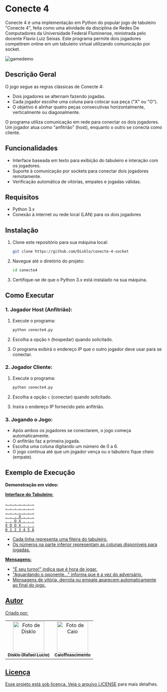# Conecte 4

Conecte 4 é uma implementação em Python do popular jogo de tabuleiro "Conecte 4", feita como uma atividade da disciplina de Redes De Computadores da Universidade Federal Fluminense, ministrada pelo docente Flavio Luiz Seixas. Este programa permite dois jogadores competirem online em um tabuleiro virtual utilizando comunicação por socket.

![gamedemo](https://github.com/user-attachments/assets/cb774f5d-4769-4340-b5e0-0a4399594bbe)

## Descrição Geral

O jogo segue as regras clássicas de Conecte 4:
- Dois jogadores se alternam fazendo jogadas.
- Cada jogador escolhe uma coluna para colocar sua peça ("X" ou "O").
- O objetivo é alinhar quatro peças consecutivas horizontalmente, verticalmente ou diagonalmente.

O programa utiliza comunicação em rede para conectar os dois jogadores. Um jogador atua como "anfitrião" (host), enquanto o outro se conecta como cliente.

## Funcionalidades
- Interface baseada em texto para exibição do tabuleiro e interação com os jogadores.
- Suporte à comunicação por sockets para conectar dois jogadores remotamente.
- Verificação automática de vitórias, empates e jogadas válidas.

## Requisitos
- Python 3.x
- Conexão à internet ou rede local (LAN) para os dois jogadores

## Instalação
1. Clone este repositório para sua máquina local:
   ```bash
   git clone https://github.com/Disklo/conecte-4-socket
   ```

2. Navegue até o diretório do projeto:
   ```bash
   cd conecte4
   ```

3. Certifique-se de que o Python 3.x está instalado na sua máquina.

## Como Executar

### 1. Jogador Host (Anfitrião):
1. Execute o programa:
   ```bash
   python conecte4.py
   ```

2. Escolha a opção `h` (hospedar) quando solicitado.
3. O programa exibirá o endereço IP que o outro jogador deve usar para se conectar.

### 2. Jogador Cliente:
1. Execute o programa:
   ```bash
   python conecte4.py
   ```

2. Escolha a opção `c` (conectar) quando solicitado.
3. Insira o endereço IP fornecido pelo anfitrião.

### 3. Jogando o Jogo:
- Após ambos os jogadores se conectarem, o jogo começa automaticamente.
- O anfitrião faz a primeira jogada.
- Escolha uma coluna digitando um número de 0 a 6.
- O jogo continua até que um jogador vença ou o tabuleiro fique cheio (empate).

## Exemplo de Execução

**Demonstração em vídeo:**
<a href="https://youtu.be/XLPcaX2UlVs" title="https://youtu.be/XLPcaX2UlVs">

**Interface do Tabuleiro:**
```
. . . . . . .
. . . . . . .
. . . . . . .
. . . X . . .
. . O X . . .
X O O X . . .
0 1 2 3 4 5 6
```
- Cada linha representa uma fileira do tabuleiro.
- Os números na parte inferior representam as colunas disponíveis para jogadas.

**Mensagens:**
- "É seu turno!" indica que é hora de jogar.
- "Aguardando o oponente..." informa que é a vez do adversário.
- Mensagens de vitória, derrota ou empate aparecem automaticamente ao final do jogo.

## Autor
Criado por:

<table>
  <tr>
    <td align="center">
      <a href="https://github.com/Disklo" title="Perfil de Disklo">
        <img src="https://avatars.githubusercontent.com/u/24628410?v=4" width="100px;" alt="Foto de Disklo"/><br>
        <sub>
          <b>Disklo (Rafael Lucio)</b>
        </sub>
      </a>
    </td>
    <td align="center">
      <a href="https://github.com/caioffnascimento" title="Caio Nascimento">
        <img src="https://avatars.githubusercontent.com/u/112733099?v=4" width="100px;" alt="Foto de Caio"/><br>
        <sub>
          <b>Caioffnascimento</b>
        </sub>
      </a>
    </td>
  </tr>
</table>

## Licença
Esse projeto está sob licença. Veja o arquivo [LICENSE](LICENSE.md) para mais detalhes.
